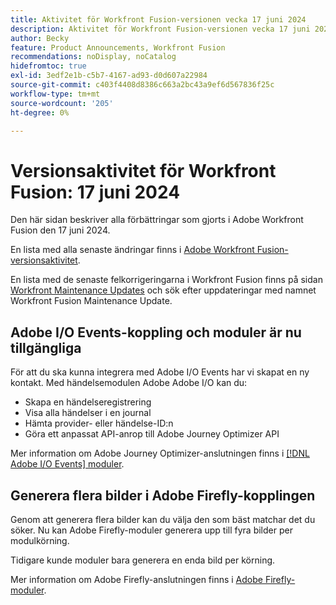 ```yaml
---
title: Aktivitet för Workfront Fusion-versionen vecka 17 juni 2024
description: Aktivitet för Workfront Fusion-versionen vecka 17 juni 2024
author: Becky
feature: Product Announcements, Workfront Fusion
recommendations: noDisplay, noCatalog
hidefromtoc: true
exl-id: 3edf2e1b-c5b7-4167-ad93-d0d607a22984
source-git-commit: c403f4408d8386c663a2bc43a9ef6d567836f25c
workflow-type: tm+mt
source-wordcount: '205'
ht-degree: 0%

---
```


# Versionsaktivitet för Workfront Fusion: 17 juni 2024

Den här sidan beskriver alla förbättringar som gjorts i Adobe Workfront Fusion den 17 juni 2024.

En lista med alla senaste ändringar finns i [Adobe Workfront Fusion-versionsaktivitet](../../../product-announcements/product-releases/fusion-release-activity/fusion-release-activity.md).

En lista med de senaste felkorrigeringarna i Workfront Fusion finns på sidan [Workfront Maintenance Updates](https://experienceleague.adobe.com/docs/workfront-known-issues/releases/current-updates.html) och sök efter uppdateringar med namnet Workfront Fusion Maintenance Update.

## Adobe I/O Events-koppling och moduler är nu tillgängliga

För att du ska kunna integrera med Adobe I/O Events har vi skapat en ny kontakt. Med händelsemodulen Adobe Adobe I/O kan du:

* Skapa en händelseregistrering
* Visa alla händelser i en journal
* Hämta provider- eller händelse-ID:n
* Göra ett anpassat API-anrop till Adobe Journey Optimizer API

Mer information om Adobe Journey Optimizer-anslutningen finns i [[!DNL Adobe I/O Events] moduler](/help/quicksilver/workfront-fusion/apps-and-their-modules/adobe-io-events-modules.md).

## Generera flera bilder i Adobe Firefly-kopplingen

Genom att generera flera bilder kan du välja den som bäst matchar det du söker. Nu kan Adobe Firefly-moduler generera upp till fyra bilder per modulkörning.

Tidigare kunde moduler bara generera en enda bild per körning.

Mer information om Adobe Firefly-anslutningen finns i [Adobe Firefly-moduler](/help/quicksilver/workfront-fusion/apps-and-their-modules/adobe-firefly-modules.md).
